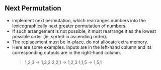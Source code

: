 Next Permutation
----------
+ implement next permutation, which rearranges numbers into the lexicographically next greater
  permutation of numbers.
+ If such arrangement is not possible, it must rearrange it as the lowest possible order (ie,
  sorted in ascending order).
+ The replacement must be in-place, do not allocate extra memory.
+ Here are some examples. Inputs are in the left-hand column and its corresponding outputs
  are in the right-hand column.
  > 1,2,3 → 1,3,2
  > 3,2,1 → 1,2,3
  > 1,1,5 → 1,5,1
